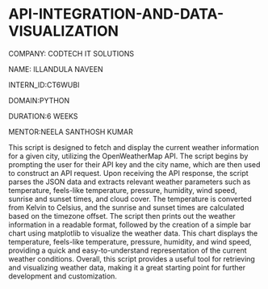 # API-INTEGRATION-AND-DATA-VISUALIZATION
COMPANY: CODTECH IT SOLUTIONS

NAME: ILLANDULA NAVEEN

INTERN_ID:CT6WUBI

DOMAIN:PYTHON

DURATION:6 WEEKS

MENTOR:NEELA SANTHOSH KUMAR

This script is designed to fetch and display the current weather information for a given city, utilizing the OpenWeatherMap API. The script begins by prompting the user for their API key and the city name, which are then used to construct an API request. Upon receiving the API response, the script parses the JSON data and extracts relevant weather parameters such as temperature, feels-like temperature, pressure, humidity, wind speed, sunrise and sunset times, and cloud cover. The temperature is converted from Kelvin to Celsius, and the sunrise and sunset times are calculated based on the timezone offset. The script then prints out the weather information in a readable format, followed by the creation of a simple bar chart using matplotlib to visualize the weather data. This chart displays the temperature, feels-like temperature, pressure, humidity, and wind speed, providing a quick and easy-to-understand representation of the current weather conditions. Overall, this script provides a useful tool for retrieving and visualizing weather data, making it a great starting point for further development and customization.

